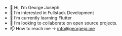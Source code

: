 - 👋 Hi, I’m George Joseph
- 👀 I’m interested in Fullstack Development
- 🌱 I’m currently learning Flutter
- 💞️ I’m looking to collaborate on open source projects.
- 📫 How to reach me -> info@georgepj.me

<!---
geopjinfo/geopjinfo is a ✨ special ✨ repository because its `README.md` (this file) appears on your GitHub profile.
You can click the Preview link to take a look at your changes.
--->
